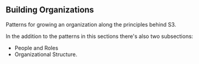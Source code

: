 ## Building Organizations

Patterns for growing an organization along the principles behind S3. 

In the addition to the patterns in this sections there's also two subsections: 

* People and Roles
* Organizational Structure.